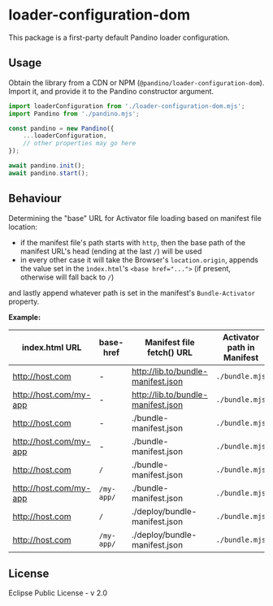 # loader-configuration-dom

This package is a first-party default Pandino loader configuration.

## Usage

Obtain the library from a CDN or NPM (`@pandino/loader-configuration-dom`). Import it, and provide it to the Pandino
constructor argument.

```javascript
import loaderConfiguration from './loader-configuration-dom.mjs';
import Pandino from './pandino.mjs';

const pandino = new Pandino({
    ...loaderConfiguration,
    // other properties may go here
});

await pandino.init();
await pandino.start();
```

## Behaviour

Determining the "base" URL for Activator file loading based on manifest file location:

* if the manifest file's path starts with `http`, then the base path of the manifest 
  URL's head (ending at the last `/`) will be used
* in every other case it will take the Browser's `location.origin`, appends the value set in the `ìndex.html`'s
 `<base href="...">` (if present, otherwise will fall back to `/`) 

and lastly append whatever path is set in the manifest's `Bundle-Activator` property.

**Example:**

| index.html URL         | base-href  | Manifest file fetch() URL          | Activator path in Manifest | Calculated JS URL                       |
|------------------------|------------|------------------------------------|----------------------------|-----------------------------------------|
| http://host.com        | -          | http://lib.to/bundle-manifest.json | `./bundle.mjs`             | http://lib.to/bundle.js                 |
| http://host.com/my-app | -          | http://lib.to/bundle-manifest.json | `./bundle.mjs`             | http://lib.to/bundle.js                 |
| http://host.com        | -          | ./bundle-manifest.json             | `./bundle.mjs`             | http://host.com/bundle.js               |
| http://host.com/my-app | -          | ./bundle-manifest.json             | `./bundle.mjs`             | http://host.com/bundle.js               |
| http://host.com        | `/`        | ./bundle-manifest.json             | `./bundle.mjs`             | http://host.com/bundle.js               |
| http://host.com/my-app | `/my-app/` | ./bundle-manifest.json             | `./bundle.mjs`             | http://host.com/my-app/bundle.js        |
| http://host.com        | `/`        | ./deploy/bundle-manifest.json      | `./bundle.mjs`             | http://host.com/deploy/bundle.js        |
| http://host.com        | `/my-app/` | ./deploy/bundle-manifest.json      | `./bundle.mjs`             | http://host.com/my-app/deploy/bundle.js |


## License

Eclipse Public License - v 2.0
